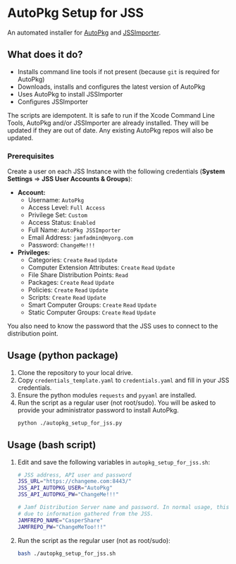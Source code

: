 AutoPkg Setup for JSS
=====================

An automated installer for [AutoPkg] and [JSSImporter].


## What does it do?

* Installs command line tools if not present (because `git` is required for AutoPkg)
* Downloads, installs and configures the latest version of AutoPkg
* Uses AutoPkg to install JSSImporter
* Configures JSSImporter

The scripts are idempotent. It is safe to run if the Xcode Command Line Tools, AutoPkg and/or JSSImporter
are already installed. They will be updated if they are out of date. Any existing AutoPkg repos will also be updated.


### Prerequisites

Create a user on each JSS Instance with the following credentials 
(**System Settings** => **JSS User Accounts & Groups**):  

* **Account:**
  - Username: `AutoPkg`
  - Access Level: `Full Access`
  - Privilege Set: `Custom`
  - Access Status: `Enabled`
  - Full Name: `AutoPkg JSSImporter`
  - Email Address: `jamfadmin@myorg.com`
  - Password: `ChangeMe!!!`  
* **Privileges:**
  - Categories: `Create` `Read` `Update`
  - Computer Extension Attributes: `Create` `Read` `Update`
  - File Share Distribution Points: `Read`
  - Packages: `Create` `Read` `Update`
  - Policies: `Create` `Read` `Update`
  - Scripts: `Create` `Read` `Update`
  - Smart Computer Groups: `Create` `Read` `Update`
  - Static Computer Groups: `Create` `Read` `Update`

You also need to know the password that the JSS uses to connect to the distribution point.


## Usage (python package)

1. Clone the repository to your local drive.
2. Copy `credentials_template.yaml` to `credentials.yaml` and fill in your JSS credentials.
3. Ensure the python modules `requests` and `pyyaml` are installed.
4. Run the script as a regular user (not root/sudo). 
   You will be asked to provide your administrator password to install AutoPkg.
    ```bash
    python ./autopkg_setup_for_jss.py
    ```


## Usage (bash script)

1. Edit and save the following variables in `autopkg_setup_for_jss.sh`:

    ```bash
    # JSS address, API user and password
    JSS_URL="https://changeme.com:8443/"
    JSS_API_AUTOPKG_USER="AutoPkg"
    JSS_API_AUTOPKG_PW="ChangeMe!!!"
    
    # Jamf Distribution Server name and password. In normal usage, this is sufficient
    # due to information gathered from the JSS.
    JAMFREPO_NAME="CasperShare"
    JAMFREPO_PW="ChangeMeToo!!!"
    ```

2. Run the script as the regular user (not as root/sudo):

    ```bash
    bash ./autopkg_setup_for_jss.sh
    ```


[AutoPkg]: https://github.com/autopkg/autopkg
[JSSImporter]: https://github.com/sheagcraig/JSSImporter
